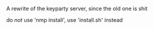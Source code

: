 A rewrite of the keyparty server, since the old one is shit

do _not_ use 'nmp install', use 'install.sh' instead

